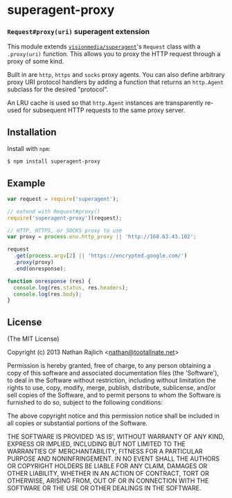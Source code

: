 superagent-proxy
================
### `Request#proxy(uri)` superagent extension

This module extends [`visionmedia/superagent`][superagent]'s `Request` class with
a `.proxy(uri)` function. This allows you to proxy the HTTP request through a
proxy of some kind.

Built in are `http`, `https` and `socks` proxy agents. You can also define
arbitrary proxy URI protocol handlers by adding a function that returns an
`http.Agent` subclass for the desired "protocol".

An LRU cache is used so that `http.Agent` instances are transparently re-used for
subsequent HTTP requests to the same proxy server.


Installation
------------

Install with `npm`:

``` bash
$ npm install superagent-proxy
```


Example
-------

``` js
var request = require('superagent');

// extend with Request#proxy()
require('superagent-proxy')(request);

// HTTP, HTTPS, or SOCKS proxy to use
var proxy = process.env.http_proxy || 'http://168.63.43.102';

request
  .get(process.argv[2] || 'https://encrypted.google.com/')
  .proxy(proxy)
  .end(onresponse);

function onresponse (res) {
  console.log(res.status, res.headers);
  console.log(res.body);
}
```


License
-------

(The MIT License)

Copyright (c) 2013 Nathan Rajlich &lt;nathan@tootallnate.net&gt;

Permission is hereby granted, free of charge, to any person obtaining
a copy of this software and associated documentation files (the
'Software'), to deal in the Software without restriction, including
without limitation the rights to use, copy, modify, merge, publish,
distribute, sublicense, and/or sell copies of the Software, and to
permit persons to whom the Software is furnished to do so, subject to
the following conditions:

The above copyright notice and this permission notice shall be
included in all copies or substantial portions of the Software.

THE SOFTWARE IS PROVIDED 'AS IS', WITHOUT WARRANTY OF ANY KIND,
EXPRESS OR IMPLIED, INCLUDING BUT NOT LIMITED TO THE WARRANTIES OF
MERCHANTABILITY, FITNESS FOR A PARTICULAR PURPOSE AND NONINFRINGEMENT.
IN NO EVENT SHALL THE AUTHORS OR COPYRIGHT HOLDERS BE LIABLE FOR ANY
CLAIM, DAMAGES OR OTHER LIABILITY, WHETHER IN AN ACTION OF CONTRACT,
TORT OR OTHERWISE, ARISING FROM, OUT OF OR IN CONNECTION WITH THE
SOFTWARE OR THE USE OR OTHER DEALINGS IN THE SOFTWARE.

[superagent]: https://github.com/visionmedia/superagent
